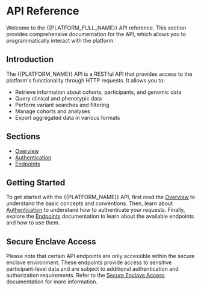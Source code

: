 # API Reference

Welcome to the {{PLATFORM_FULL_NAME}} API reference. This section provides comprehensive documentation for the API, which allows you to programmatically interact with the platform.

## Introduction

The {{PLATFORM_NAME}} API is a RESTful API that provides access to the platform's functionality through HTTP requests. It allows you to:

- Retrieve information about cohorts, participants, and genomic data
- Query clinical and phenotypic data
- Perform variant searches and filtering
- Manage cohorts and analyses
- Export aggregated data in various formats

## Sections

- [Overview](./overview.md)
- [Authentication](./authentication.md)
- [Endpoints](./endpoints.md)

## Getting Started

To get started with the {{PLATFORM_NAME}} API, first read the [Overview](./overview.md) to understand the basic concepts and conventions. Then, learn about [Authentication](./authentication.md) to understand how to authenticate your requests. Finally, explore the [Endpoints](./endpoints.md) documentation to learn about the available endpoints and how to use them.

## Secure Enclave Access

Please note that certain API endpoints are only accessible within the secure enclave environment. These endpoints provide access to sensitive participant-level data and are subject to additional authentication and authorization requirements. Refer to the [Secure Enclave Access](/guide/secure-enclave-access) documentation for more information.
